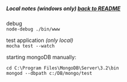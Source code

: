 ##### Local notes _(windows only)_ [back to README](README.md)

debug  
`node-debug ./bin/www`

test application _(only local)_  
`mocha test --watch`

starting mongoDB manually:
```
cd C:\Program Files\MongoDB\Server\3.2\bin
mongod --dbpath c:/DB/mongo/test
```
